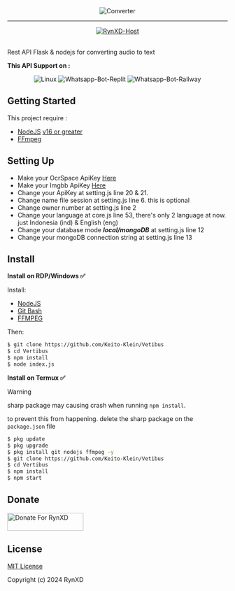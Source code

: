 <div align="center">

  <img title="Converter" src="https://img.shields.io/badge/Converter-yellow?colorA=%23ff0000&colorB=%23017e40&style=for-the-badge">

</div>

---


<div align="center">  
  <a href="https://github.com/RynXD-Host">
    <img title="RynXD-Host" src="https://img.shields.io/badge/AUTHOR-RynXD-orange.svg?style=for-the-badge&logo=github"></a>
</div>

<br>
<p> Rest API Flask & nodejs for converting audio to text</p>


<p align="center">

**This API Support on :**
</p>

<p align="center">
  <img title="Linux" src="https://img.shields.io/badge/Linux-302c2c?style=for-the-badge&logo=iterm2&logoColor=000000"></img>
  <img title="Whatsapp-Bot-Replit" src="https://img.shields.io/badge/Windows-302c2c?style=for-the-badge&logo=iterm2&logoColor=000000"></img>
  <img title="Whatsapp-Bot-Railway" src="https://img.shields.io/badge/Docker-302c2c?style=for-the-badge&logo=iterm2&logoColor=000000"></img>
</p>

## Getting Started
This project require :
- [NodeJS](https://nodejs.org/en/download/) [v16 or greater](https://nodejs.org/dist/)
- [FFmpeg](https://www.gyan.dev/ffmpeg/builds/) 

## Setting Up
- Make your OcrSpace ApiKey [Here](https://ocr.space/ocrapi)
- Make your Imgbb ApiKey [Here](https://api.imgbb.com)
- Change your ApiKey at setting.js line 20 & 21.
- Change name file session at setting.js line 6. this is optional
- Change owner number at setting.js line 2
- Change your language at core.js line 53, there's only 2 language at now. just Indonesia (ind) & English (eng)
- Change your database mode ***local/mongoDB*** at setting.js line 12 
- Change your mongoDB connection string at setting.js line 13

## Install
**Install on RDP/Windows ✅**

Install:
- [NodeJS](https://nodejs.org/en/download/)
- [Git Bash](https://git-scm.com/downloads)
- [FFMPEG](https://www.gyan.dev/ffmpeg/builds/)

Then:
```bash
$ git clone https://github.com/Keito-Klein/Vetibus
$ cd Vertibus
$ npm install
$ node index.js
```
**Install on Termux ✅**
> [!WARNING]
> sharp package may causing crash when running `npm install`.

to prevent this from happening. delete the sharp package on the `package.json` file

```bash
$ pkg update 
$ pkg upgrade 
$ pkg install git nodejs ffmpeg -y
$ git clone https://github.com/Keito-Klein/Vetibus
$ cd Vertibus
$ npm install
$ npm start
```


## Donate
<a href="https://saweria.co/rynxd" target="_blank"><img src="https://user-images.githubusercontent.com/26188697/180601310-e82c63e4-412b-4c36-b7b5-7ba713c80380.png" alt="Donate For RynXD" height="41" width="174"></a>

## License
[MIT License](https://github.com/RynXD-Host/converter/blob/main/LICENSE)

Copyright (c) 2024 RynXD


